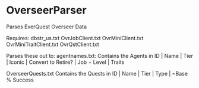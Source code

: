 # OverseerParser
Parses EverQuest Overseer Data

Requires:
dbstr_us.txt
OvrJobClient.txt
OvrMiniClient.txt
OvrMiniTraitClient.txt
OvrQstClient.txt

Parses these out to:
agentnames.txt:
Contains the Agents in ID | Name | Tier | Iconic | Convert to Retire? | Job + Level | Traits

OverseerQuests.txt
Contains the Quests in ID | Name | Tier | Type | ~Base % Success
